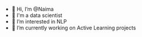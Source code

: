 - 👋 Hi, I’m @Naima
- 🌱 I'm a data scientist
- 👀 I’m interested in NLP
- 🌱 I’m currently working on Active Learning projects


<!---
Nanou05/Nanou05 is a ✨ special ✨ repository because its `README.md` (this file) appears on your GitHub profile.
You can click the Preview link to take a look at your changes.
--->
